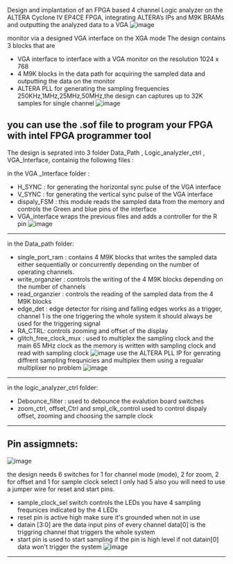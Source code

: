 Design and implantation of an FPGA based 4 channel Logic analyzer on the ALTERA Cyclone IV EP4CE FPGA, integrating ALTERA’s IPs and M9K BRAMs and outputting the analyzed data to a VGA
![image](https://user-images.githubusercontent.com/90535558/183300181-34f18d92-01a3-44e1-b301-abb639dbbd16.png)

monitor via a designed VGA interface on the XGA mode
The design contains 3 blocks that are 
 - VGA interface to interface with a VGA monitor on the resolution 1024 x 768
 - 4 M9K blocks in the data path for acquiring the sampled data and outputting the data on the monitor 
 - ALTERA PLL for generating the sampling frequencies 250KHz,1MHz,25MHz,50MHz,the design can captures up to 32K samples for single channel
 ![image](https://user-images.githubusercontent.com/90535558/183296629-6293befa-b53e-4828-8a09-deafad8da8e1.png)

you can use the .sof file to program your FPGA with intel FPGA programmer tool
--------------------------------------------------------------------------------------------------
The design is seprated into 3 folder Data_Path , Logic_analyzler_ctrl , VGA_Interface, 
containig the following files :

in the VGA _Interface folder :
- H_SYNC : for generating the horizontal sync pulse of the VGA interface
- V_SYNC : for generating the vertical sync pulse of the VGA interface 
- dispaly_FSM : this module reads the sampled data from the memory and controls the Green and blue pins of the interface 
- VGA_interface wraps the previous files and adds a controller for the R pin
![image](https://user-images.githubusercontent.com/90535558/183296203-020f8a83-7a2d-4029-9211-a507683aa289.png)

--------------------------------------------------------------------------------------------------
in the Data_path folder:
- single_port_ram : contains 4 M9K blocks that writes the sampled data either sequentially or concurrently depending on the number of operating channels.
- write_organzier : controls the writing of the  4 M9K  blocks depending on the number of channels 
- read_organzier : controls the reading of the sampled data from the 4 M9K blocks 
- edge_det : edge detector for rising and falling edges works as a trigger, channel 1 is the one triggering the whole system it should always be used  for the triggering signal 
- RA_CTRL: controls zooming and offset of the display
- glitch_free_clock_mux : used to multiplex  the sampling clock and the main 65 MHz clock as the memory is written with sampling clock and read with sampling clock
![image](https://user-images.githubusercontent.com/90535558/183295985-6cddfa79-dde1-4ead-af25-9ca54d2ae94c.png)
use the ALTERA PLL IP for genrating diffrent sampling frequnicies and multiplex them using a regualar multiplixer no problem 
![image](https://user-images.githubusercontent.com/90535558/183296341-b685d9fc-839f-40db-b07d-caf49794f49a.png)
-----------------------------------------------------------------------------------------------
in the logic_analyzer_ctrl folder:
- Debounce_filter : used to debounce the evalution board switches 
- zoom_ctrl, offset_Ctrl and smpl_clk_control used to control dispaly offset, zooming and choosing the sample clock 
------------------------------------------------------------------------------------------------
Pin assigmnets:
---------------------------------------------------------------------------------------------
![image](https://user-images.githubusercontent.com/90535558/183298775-c73a999a-8986-47b0-bf4c-fce4b4ffe49d.png)

the design needs 6 switches for 1 for channel mode (mode), 2 for zoom,  2 for offset and  1 for sample clock select  I only had 5 
also you will need to use a jumper wire for reset and start pins.
- sample_clock_sel switch controls the LEDs you have 4 sampling frequnices indicated by the  4 LEDs
- reset pin is active high make sure it's grounded when not in use 
- datain [3:0] are the data input pins of every channel data[0] is the triggring channel that triggers the whole system
- start pin is used to start sampling if the pin is high level if not datain[0] data won't trigger the system 
![image](https://user-images.githubusercontent.com/90535558/183300027-8856b9b8-05ef-430f-8fa2-bc7e882ccaa6.png)
---------------------------------------------------------------------------------------------------------------------------------------------------------

